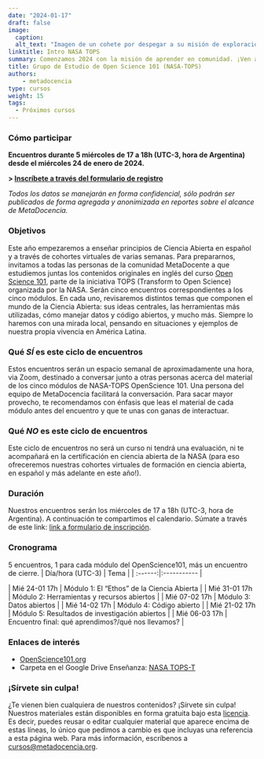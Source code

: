 ```yaml
---
date: "2024-01-17"
draft: false
image:
  caption: 
  alt_text: "Imagen de un cohete por despegar a su misión de exploración abierto a nuevas personas tripulantes"
linktitle: Intro NASA TOPS
summary: Comenzamos 2024 con la misión de aprender en comunidad. ¡Ven a explorar junto a MetaDocencia los  contenidos sobre Ciencia Abierta que comparte la NASA! 
title: Grupo de Estudio de Open Science 101 (NASA-TOPS)
authors: 
    - metadocencia
type: cursos
weight: 15
tags:
  - Próximos cursos
---
```



### Cómo participar 
**Encuentros durante 5 miércoles de 17 a 18h (UTC-3, hora de Argentina) desde el miércoles 24 de enero de 2024.**

**> [Inscríbete a través del formulario de registro](https://docs.google.com/forms/d/e/1FAIpQLSeNC5FAkHDNwvqJr0419ddccLsru7c38EttgbjOw6ar-x84-Q/viewform)**

*Todos los datos se manejarán en forma confidencial, sólo podrán ser publicados de forma agregada y anonimizada en reportes sobre el alcance de MetaDocencia.*

### Objetivos

Este año empezaremos a enseñar principios de Ciencia Abierta en español y a través de cohortes virtuales de varias semanas. Para prepararnos, invitamos a todas las personas de la comunidad MetaDocente a que estudiemos juntas los contenidos originales en inglés del curso [Open Science 101](https://openscience101.org/), parte de la iniciativa TOPS (Transform to Open Science) organizada por la NASA.
Serán cinco encuentros correspondientes a los cinco módulos. En cada uno, revisaremos distintos temas que componen el mundo de la Ciencia Abierta: sus ideas centrales, las herramientas más utilizadas, cómo manejar datos y código abiertos, y mucho más. Siempre lo haremos con una mirada local, pensando en situaciones y ejemplos de nuestra propia vivencia en América Latina.

### Qué _SÍ_ es este ciclo de encuentros

Estos encuentros serán un espacio semanal de aproximadamente una hora, via Zoom, destinado a conversar junto a otras personas acerca del material de los cinco módulos de NASA-TOPS OpenScience 101. Una persona del equipo de MetaDocencia facilitará la conversación. Para sacar mayor provecho, te recomendamos con énfasis que leas el material de cada módulo antes del encuentro y que te unas con ganas de interactuar.

### Qué _NO_ es este ciclo de encuentros

Este ciclo de encuentros no será un curso ni tendrá una evaluación, ni te acompañará en la certificación en ciencia abierta de la NASA (para eso ofreceremos nuestras cohortes virtuales de formación en ciencia abierta, en español y más adelante en este año!).

### Duración

Nuestros encuentros serán los miércoles de 17 a 18h (UTC-3, hora de Argentina). A continuación te compartimos el calendario. Súmate a través de este link: [link a formulario de inscripción](https://docs.google.com/forms/d/e/1FAIpQLSeNC5FAkHDNwvqJr0419ddccLsru7c38EttgbjOw6ar-x84-Q/viewform).

### Cronograma 
5 encuentros, 1 para cada módulo del OpenScience101, más un encuentro de cierre.
|  Día/hora (UTC-3)  |  Tema  |
| :------:|:----------- |

| Mié 24-01 17h | Módulo 1: El “Ethos” de la Ciencia Abierta |
| Mié 31-01 17h | Módulo 2: Herramientas y recursos abiertos |
| Mié 07-02 17h | Módulo 3: Datos abiertos |
| Mié 14-02 17h | Módulo 4: Código abierto |
| Mié 21-02 17h | Módulo 5: Resultados de investigación abiertos |
| Mié 06-03 17h | Encuentro final: qué aprendimos?/qué nos llevamos? |

### Enlaces de interés

- [OpenScience101.org](https://openscience101.org/)
- Carpeta en el Google Drive Enseñanza: [NASA TOPS-T](https://drive.google.com/drive/folders/1HqvJhKVk3Zj0Pnilsnl89SV0vonfphXc)

### ¡Sírvete sin culpa!

¿Te vienen bien cualquiera de nuestros contenidos? ¡Sírvete sin culpa! Nuestros materiales están disponibles en forma gratuita bajo esta [licencia](https://creativecommons.org/licenses/by/4.0/deed.es). Es decir, puedes reusar o editar cualquier material que aparece encima de estas líneas, lo único que pedimos a cambio es que incluyas una referencia a esta página web. Para más información, escríbenos a [cursos@metadocencia.org](mailto:cursos@metadocencia.org).
